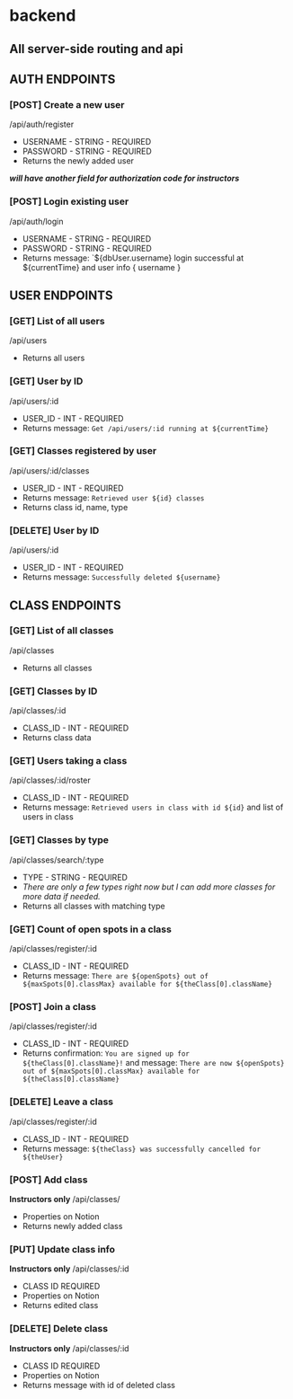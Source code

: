 # backend
## All server-side routing and api

## **AUTH ENDPOINTS**

### [POST] Create a new user
/api/auth/register
* USERNAME - STRING - REQUIRED
* PASSWORD - STRING - REQUIRED
* Returns the newly added user

***will have another field for authorization code for instructors***

### [POST] Login existing user
/api/auth/login
* USERNAME - STRING - REQUIRED
* PASSWORD - STRING - REQUIRED
* Returns message: `${dbUser.username} login successful at ${currentTime} and user info { username }

## **USER ENDPOINTS**

### [GET] List of all users
/api/users
* Returns all users

### [GET] User by ID
/api/users/:id
* USER_ID - INT - REQUIRED
* Returns message: `Get /api/users/:id running at ${currentTime}`

### [GET] Classes registered by user
/api/users/:id/classes
* USER_ID - INT - REQUIRED
* Returns message: `Retrieved user ${id} classes`
* Returns class id, name, type

### [DELETE] User by ID
/api/users/:id
* USER_ID - INT - REQUIRED
* Returns message: `Successfully deleted ${username}`

## **CLASS ENDPOINTS**

### [GET] List of all classes
/api/classes
* Returns all classes

### [GET] Classes by ID
/api/classes/:id
* CLASS_ID - INT - REQUIRED
* Returns class data

### [GET] Users taking a class
/api/classes/:id/roster
* CLASS_ID - INT - REQUIRED
* Returns message: `Retrieved users in class with id ${id}` and list of users in class

### [GET] Classes by type
/api/classes/search/:type
* TYPE - STRING - REQUIRED
* *There are only a few types right now but I can add more classes for more data if needed.*
* Returns all classes with matching type

### [GET] Count of open spots in a class
/api/classes/register/:id
* CLASS_ID - INT - REQUIRED
* Returns message: `There are ${openSpots} out of ${maxSpots[0].classMax} available for ${theClass[0].className}`

### [POST] Join a class
/api/classes/register/:id
* CLASS_ID - INT - REQUIRED
* Returns confirmation: `You are signed up for ${theClass[0].className}!` and message: `There are now ${openSpots} out of ${maxSpots[0].classMax} available for ${theClass[0].className}`

### [DELETE] Leave a class
/api/classes/register/:id
* CLASS_ID - INT - REQUIRED
* Returns message: `${theClass} was successfully cancelled for ${theUser}`

### [POST] Add class
**Instructors only**
/api/classes/
* Properties on Notion
* Returns newly added class

### [PUT] Update class info
**Instructors only**
/api/classes/:id
* CLASS ID REQUIRED
* Properties on Notion
* Returns edited class

### [DELETE] Delete class
**Instructors only**
/api/classes/:id
* CLASS ID REQUIRED
* Properties on Notion
* Returns message with id of deleted class